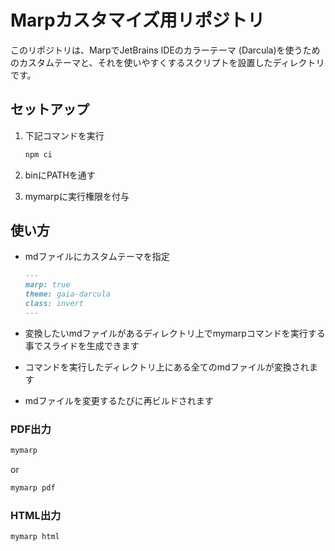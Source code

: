 # Marpカスタマイズ用リポジトリ

このリポジトリは、MarpでJetBrains IDEのカラーテーマ (Darcula)を使うためのカスタムテーマと、それを使いやすくするスクリプトを設置したディレクトリです。

## セットアップ

1. 下記コマンドを実行

    ```bash
    npm ci
    ```

2. binにPATHを通す
3. mymarpに実行権限を付与

## 使い方

- mdファイルにカスタムテーマを指定

  ```markdown
  ---
  marp: true
  theme: gaia-darcula
  class: invert
  ---
  ```

- 変換したいmdファイルがあるディレクトリ上でmymarpコマンドを実行する事でスライドを生成できます
- コマンドを実行したディレクトリ上にある全てのmdファイルが変換されます
- mdファイルを変更するたびに再ビルドされます

### PDF出力

```bash
mymarp
```

or

```bash
mymarp pdf
```

### HTML出力

```bash
mymarp html
```
